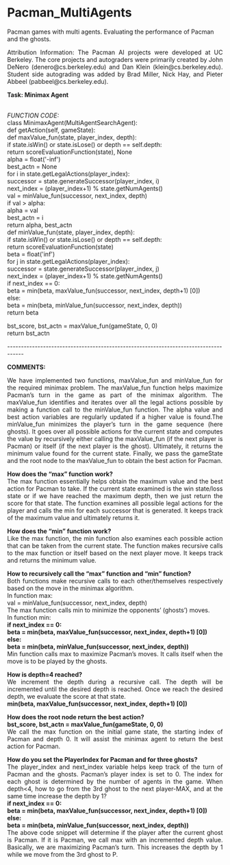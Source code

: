 # Pacman_MultiAgents
Pacman games with multi agents. Evaluating the performance of Pacman and the ghosts.

<p align="justify"# --------------
# Licensing Information:  You are free to use or extend these projects for educational purposes provided that (1) you do not distribute or publish solutions, (2) you retain this notice, and (3) you provide clear
attribution to UC Berkeley, including a link to http://ai.berkeley.edu.<br/>
Attribution Information: The Pacman AI projects were developed at UC Berkeley. The core projects and autograders were primarily created by John DeNero (denero@cs.berkeley.edu) and Dan Klein (klein@cs.berkeley.edu). Student side autograding was added by Brad Miller, Nick Hay, and Pieter Abbeel (pabbeel@cs.berkeley.edu). </p>

<p><b>Task: Minimax Agent</b></p><br/>
<I>FUNCTION CODE:</I><br/>
class MinimaxAgent(MultiAgentSearchAgent):<br/>
def getAction(self, gameState):<br/>
def maxValue_fun(state, player_index, depth): <br/>
            if state.isWin() or state.isLose() or depth == self.depth:<br/>
                return scoreEvaluationFunction(state), None<br/>
            alpha = float('-inf')<br/>
            best_actn = None<br/>
            for i in state.getLegalActions(player_index):<br/>
                successor = state.generateSuccessor(player_index, i)<br/>
                next_index = (player_index+1) % state.getNumAgents()<br/>
                val = minValue_fun(successor, next_index, depth)<br/>
                if val > alpha:<br/>
                    alpha = val<br/>
                    best_actn = i<br/>
            return alpha, best_actn<br/>
def minValue_fun(state, player_index, depth):<br/>
            if state.isWin() or state.isLose() or depth == self.depth:<br/>
                return scoreEvaluationFunction(state)<br/>
            beta = float('inf')<br/>
            for j in state.getLegalActions(player_index):<br/>
                successor = state.generateSuccessor(player_index, j)<br/>
                next_index = (player_index+1) % state.getNumAgents()<br/>
                if next_index == 0:<br/>
                    beta = min(beta, maxValue_fun(successor, next_index, depth+1) [0])<br/>
                else:<br/>
                    beta = min(beta, minValue_fun(successor, next_index, depth))<br/>
            return beta<br/>

 bst_score, bst_actn = maxValue_fun(gameState, 0, 0)<br/>
 return bst_actn<br/>
<p>------------------------------------------------------------------------------------</p>
<p><b>COMMENTS:</b></p>
<p align="justify">We have implemented two functions, maxValue_fun and minValue_fun for the required minimax problem. The maxValue_fun function helps maximize Pacman’s turn in the game as part of the minimax algorithm. The maxValue_fun identifies and iterates over all the legal actions possible by making a function call to the minValue_fun function. The alpha value and best action variables are regularly updated if a higher value is found.The minValue_fun minimizes the player’s turn in the game sequence (here ghosts). It goes over all possible actions for the current state and computes the value by recursively either calling the maxValue_fun (if the next player is Pacman) or itself (if the next player is the ghost). Ultimately, it returns the minimum value found for the current state.
Finally, we pass the gameState and the root node to the maxValue_fun to obtain the best action for Pacman.</p>
<p align="justify"><b>How does the “max” function work?</b><br/>
The max function essentially helps obtain the maximum value and the best action for Pacman to take. If the current state examined is the win state/loss state or if we have reached the maximum depth, then we just return the score for that state. The function examines all possible legal actions for the player and calls the min for each successor that is generated. It keeps track of the maximum value and ultimately returns it.</p>
<p align="justify"><b>How does the “min” function work?</b><br/>
Like the max function, the min function also examines each possible action that can be taken from the current state. The function makes recursive calls to the max function or itself based on the next player move. It keeps track and returns the minimum value.
<p align="justify"><b>How to recursively call the “max” function and “min” function?</b><br/> 
Both functions make recursive calls to each other/themselves respectively based on the move in the minimax algorithm.<br/>
In function max:<br/>
val = minValue_fun(successor, next_index, depth)<br/>
The max function calls min to minimize the opponents’ (ghosts’) moves.<br/>
In function min:<br/>
<b>if next_index == 0:<br/>
             beta = min(beta, maxValue_fun(successor, next_index, depth+1) [0])<br/>
else:<br/>
             beta = min(beta, minValue_fun(successor, next_index, depth))</b><br/>
Min function calls max to maximize Pacman’s moves. It calls itself when the move is to be played by the ghosts.</p>
<p align="justify"><b>How is depth=4 reached? </b><br/>
We increment the depth during a recursive call. The depth will be incremented until the desired depth is reached. Once we reach the desired depth, we evaluate the score at that state.<br/>
<b>min(beta, maxValue_fun(successor, next_index, depth+1) [0])</b></p>
<p align="justify"><b>How does the root node return the best action?</b><br/>
<b>bst_score, bst_actn = maxValue_fun(gameState, 0, 0)</b><br/>
We call the max function on the initial game state, the starting index of Pacman and depth 0. It will assist the minimax agent to return the best action for Pacman.</p>
<p align="justify"><b>How do you set the PlayerIndex for Pacman and for three ghosts?</b><br/>
The player_index and next_index variable helps keep track of the turn of Pacman and the ghosts. Pacman’s player index is set to 0. The index for each ghost is determined by the number of agents in the game.
When depth<4, how to go from the 3rd ghost to the next player-MAX, and at the same time increase the depth by 1?<br/>
<b>if next_index == 0:<br/>
             beta = min(beta, maxValue_fun(successor, next_index, depth+1) [0])<br/>
else:<br/>
             beta = min(beta, minValue_fun(successor, next_index, depth))</b><br/>
The above code snippet will determine if the player after the current ghost is Pacman. If it is Pacman, we call max with an incremented depth value. Basically, we are maximizing Pacman’s turn. This increases the depth by 1 while we move from the 3rd ghost to P.</p>
